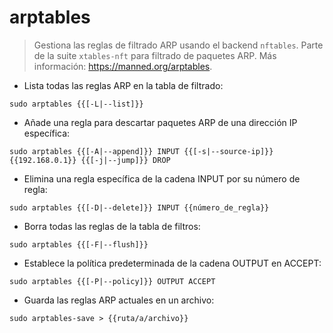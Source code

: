 # arptables

> Gestiona las reglas de filtrado ARP usando el backend `nftables`.
> Parte de la suite `xtables-nft` para filtrado de paquetes ARP.
> Más información: <https://manned.org/arptables>.

- Lista todas las reglas ARP en la tabla de filtrado:

`sudo arptables {{[-L|--list]}}`

- Añade una regla para descartar paquetes ARP de una dirección IP específica:

`sudo arptables {{[-A|--append]}} INPUT {{[-s|--source-ip]}} {{192.168.0.1}} {{[-j|--jump]}} DROP`

- Elimina una regla específica de la cadena INPUT por su número de regla:

`sudo arptables {{[-D|--delete]}} INPUT {{número_de_regla}}`

- Borra todas las reglas de la tabla de filtros:

`sudo arptables {{[-F|--flush]}}`

- Establece la política predeterminada de la cadena OUTPUT en ACCEPT:

`sudo arptables {{[-P|--policy]}} OUTPUT ACCEPT`

- Guarda las reglas ARP actuales en un archivo:

`sudo arptables-save > {{ruta/a/archivo}}`
